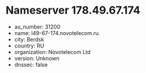 # Nameserver 178.49.67.174

* as_number: 31200
* name: l49-67-174.novotelecom.ru.
* city: Berdsk
* country: RU
* organization: Novotelecom Ltd
* version: Unknown
* dnssec: false
